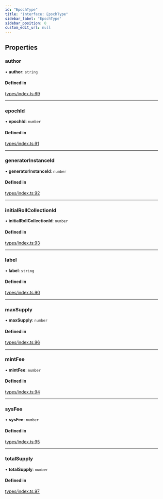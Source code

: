 ```yaml
---
id: "EpochType"
title: "Interface: EpochType"
sidebar_label: "EpochType"
sidebar_position: 0
custom_edit_url: null
---
```


## Properties

### author

• **author**: `string`

#### Defined in

[types/index.ts:89](https://github.com/CityOfZion/props/blob/cdf3f2f/sdk/src/types/index.ts#L89)

___

### epochId

• **epochId**: `number`

#### Defined in

[types/index.ts:91](https://github.com/CityOfZion/props/blob/cdf3f2f/sdk/src/types/index.ts#L91)

___

### generatorInstanceId

• **generatorInstanceId**: `number`

#### Defined in

[types/index.ts:92](https://github.com/CityOfZion/props/blob/cdf3f2f/sdk/src/types/index.ts#L92)

___

### initialRollCollectionId

• **initialRollCollectionId**: `number`

#### Defined in

[types/index.ts:93](https://github.com/CityOfZion/props/blob/cdf3f2f/sdk/src/types/index.ts#L93)

___

### label

• **label**: `string`

#### Defined in

[types/index.ts:90](https://github.com/CityOfZion/props/blob/cdf3f2f/sdk/src/types/index.ts#L90)

___

### maxSupply

• **maxSupply**: `number`

#### Defined in

[types/index.ts:96](https://github.com/CityOfZion/props/blob/cdf3f2f/sdk/src/types/index.ts#L96)

___

### mintFee

• **mintFee**: `number`

#### Defined in

[types/index.ts:94](https://github.com/CityOfZion/props/blob/cdf3f2f/sdk/src/types/index.ts#L94)

___

### sysFee

• **sysFee**: `number`

#### Defined in

[types/index.ts:95](https://github.com/CityOfZion/props/blob/cdf3f2f/sdk/src/types/index.ts#L95)

___

### totalSupply

• **totalSupply**: `number`

#### Defined in

[types/index.ts:97](https://github.com/CityOfZion/props/blob/cdf3f2f/sdk/src/types/index.ts#L97)
